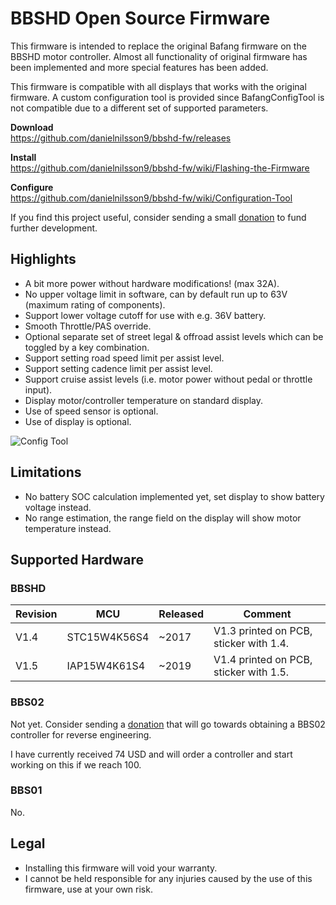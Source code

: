 # BBSHD Open Source Firmware

This firmware is intended to replace the original Bafang firmware on the BBSHD motor controller. Almost all functionality of original firmware has been implemented and more special features has been added.

This firmware is compatible with all displays that works with the original firmware. A custom configuration tool is provided since BafangConfigTool is not compatible due to a different set of supported parameters.

**Download**  
https://github.com/danielnilsson9/bbshd-fw/releases

**Install**  
https://github.com/danielnilsson9/bbshd-fw/wiki/Flashing-the-Firmware

**Configure**  
https://github.com/danielnilsson9/bbshd-fw/wiki/Configuration-Tool


If you find this project useful, consider sending a small [donation](https://www.paypal.com/donate/?business=LVAYFCMQYN8F4&no_recurring=0&item_name=BBSHD-FW&currency_code=USD) to fund further development.


## Highlights
* A bit more power without hardware modifications! (max 32A).
* No upper voltage limit in software, can by default run up to 63V (maximum rating of components).
* Support lower voltage cutoff for use with e.g. 36V battery.
* Smooth Throttle/PAS override.
* Optional separate set of street legal & offroad assist levels which can be toggled by a key combination.
* Support setting road speed limit per assist level.
* Support setting cadence limit per assist level.
* Support cruise assist levels (i.e. motor power without pedal or throttle input).
* Display motor/controller temperature on standard display.
* Use of speed sensor is optional.
* Use of display is optional.

![Config Tool](https://raw.githubusercontent.com/wiki/danielnilsson9/bbshd-fw/img/config_tool/config_tool3.png)

## Limitations
* No battery SOC calculation implemented yet, set display to show battery voltage instead.
* No range estimation, the range field on the display will show motor temperature instead.


## Supported Hardware

### BBSHD

Revision | MCU          | Released    | Comment
-------- | ------------ | ----------- | --------------------
V1.4     | STC15W4K56S4 | ~2017       | V1.3 printed on PCB, sticker with 1.4.
V1.5     | IAP15W4K61S4 | ~2019       | V1.4 printed on PCB, sticker with 1.5.

### BBS02

Not yet. Consider sending a [donation](https://www.paypal.com/donate/?business=LVAYFCMQYN8F4&no_recurring=0&item_name=BBSHD-FW&currency_code=USD) that will go towards obtaining a BBS02 controller for reverse engineering.

I have currently received 74 USD and will order a controller and start working on this if we reach 100.

### BBS01

No.

## Legal
* Installing this firmware will void your warranty.
* I cannot be held responsible for any injuries caused by the use of this firmware, use at your own risk.
